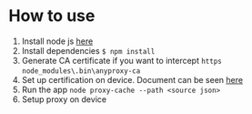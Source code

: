 # How to use

1. Install node js [here](https://nodejs.org/)
2. Install dependencies
`
$ npm install
`
3. Generate CA certificate if you want to intercept `https`
`
node_modules\.bin\anyproxy-ca
`
4. Set up certification on device. Document can be seen [here](https://docs.google.com/document/d/1BWfND5zIQ_Tw2H8vrhCcIFQFbqbb-CysrW2qdLAuYYk/edit#heading=h.mzvunbyuwje7)
5. Run the app
`
node proxy-cache --path <source json>
`
6. Setup proxy on device